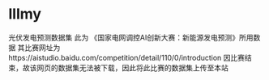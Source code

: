 # lllmy
光伏发电预测数据集
此为 《国家电网调控AI创新大赛：新能源发电预测》所用数据
其比赛网址为https://aistudio.baidu.com/competition/detail/110/0/introduction 
因比赛结束，故该网页的数据集无法被下载，因此将此比赛的数据集上传至本站
